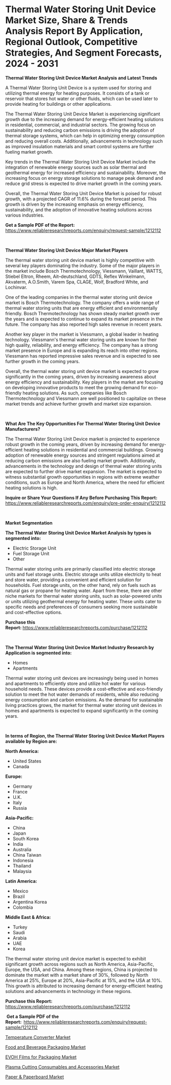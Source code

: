 <p><h1>Thermal Water Storing Unit Device Market Size, Share & Trends Analysis Report By Application, Regional Outlook, Competitive Strategies, And Segment Forecasts, 2024 - 2031</h1></p><p><strong>Thermal Water Storing Unit Device Market Analysis and Latest Trends</strong></p>
<p><p>A Thermal Water Storing Unit Device is a system used for storing and utilizing thermal energy for heating purposes. It consists of a tank or reservoir that stores hot water or other fluids, which can be used later to provide heating for buildings or other applications.</p><p>The Thermal Water Storing Unit Device Market is experiencing significant growth due to the increasing demand for energy-efficient heating solutions in residential, commercial, and industrial sectors. The growing focus on sustainability and reducing carbon emissions is driving the adoption of thermal storage systems, which can help in optimizing energy consumption and reducing overall costs. Additionally, advancements in technology such as improved insulation materials and smart control systems are further fueling market growth.</p><p>Key trends in the Thermal Water Storing Unit Device Market include the integration of renewable energy sources such as solar thermal and geothermal energy for increased efficiency and sustainability. Moreover, the increasing focus on energy storage solutions to manage peak demand and reduce grid stress is expected to drive market growth in the coming years.</p><p>Overall, the Thermal Water Storing Unit Device Market is poised for robust growth, with a projected CAGR of 11.6% during the forecast period. This growth is driven by the increasing emphasis on energy efficiency, sustainability, and the adoption of innovative heating solutions across various industries.</p></p>
<p><strong>Get a Sample PDF of the Report:&nbsp;</strong> <a href="https://www.reliableresearchreports.com/enquiry/request-sample/1212112">https://www.reliableresearchreports.com/enquiry/request-sample/1212112</a></p>
<p>&nbsp;</p>
<p><strong>Thermal Water Storing Unit Device Major Market Players</strong></p>
<p><p>The thermal water storing unit device market is highly competitive with several key players dominating the industry. Some of the major players in the market include Bosch Thermotechnology, Viessmann, Vaillant, WATTS, Stiebel Eltron, Rheem, Ait–deutschland, GDTS, Reflex Winkelmann, Akvaterm, A.O.Smith, Varem Spa, CLAGE, Wolf, Bradford White, and Lochinvar.</p><p>One of the leading companies in the thermal water storing unit device market is Bosch Thermotechnology. The company offers a wide range of thermal water storing units that are energy efficient and environmentally friendly. Bosch Thermotechnology has shown steady market growth over the years and is expected to continue to expand its market presence in the future. The company has also reported high sales revenue in recent years.</p><p>Another key player in the market is Viessmann, a global leader in heating technology. Viessmann's thermal water storing units are known for their high quality, reliability, and energy efficiency. The company has a strong market presence in Europe and is expanding its reach into other regions. Viessmann has reported impressive sales revenue and is expected to see further growth in the coming years.</p><p>Overall, the thermal water storing unit device market is expected to grow significantly in the coming years, driven by increasing awareness about energy efficiency and sustainability. Key players in the market are focusing on developing innovative products to meet the growing demand for eco-friendly heating solutions. As such, companies like Bosch Thermotechnology and Viessmann are well positioned to capitalize on these market trends and achieve further growth and market size expansion.</p></p>
<p>&nbsp;</p>
<p><strong>What Are The Key Opportunities For Thermal Water Storing Unit Device Manufacturers?</strong></p>
<p><p>The Thermal Water Storing Unit Device market is projected to experience robust growth in the coming years, driven by increasing demand for energy-efficient heating solutions in residential and commercial buildings. Growing adoption of renewable energy sources and stringent regulations aimed at reducing carbon emissions are also fueling market growth. Additionally, advancements in the technology and design of thermal water storing units are expected to further drive market expansion. The market is expected to witness substantial growth opportunities in regions with extreme weather conditions, such as Europe and North America, where the need for efficient heating solutions is high.</p></p>
<p><strong>Inquire or Share Your Questions If Any Before Purchasing This Report:</strong> <a href="https://www.reliableresearchreports.com/enquiry/pre-order-enquiry/1212112">https://www.reliableresearchreports.com/enquiry/pre-order-enquiry/1212112</a></p>
<p>&nbsp;</p>
<p><strong>Market Segmentation</strong></p>
<p><strong>The Thermal Water Storing Unit Device Market Analysis by types is segmented into:</strong></p>
<p><ul><li>Electric Storage Unit</li><li>Fuel Storage Unit</li><li>Other</li></ul></p>
<p><p>Thermal water storing units are primarily classified into electric storage units and fuel storage units. Electric storage units utilize electricity to heat and store water, providing a convenient and efficient solution for households. Fuel storage units, on the other hand, rely on fuels such as natural gas or propane for heating water. Apart from these, there are other niche markets for thermal water storing units, such as solar-powered units or units utilizing geothermal energy for heating water. These units cater to specific needs and preferences of consumers seeking more sustainable and cost-effective options.</p></p>
<p><strong>Purchase this Report:&nbsp;</strong><a href="https://www.reliableresearchreports.com/purchase/1212112">https://www.reliableresearchreports.com/purchase/1212112</a></p>
<p>&nbsp;</p>
<p><strong>The Thermal Water Storing Unit Device Market Industry Research by Application is segmented into:</strong></p>
<p><ul><li>Homes</li><li>Apartments</li></ul></p>
<p><p>Thermal water storing unit devices are increasingly being used in homes and apartments to efficiently store and utilize hot water for various household needs. These devices provide a cost-effective and eco-friendly solution to meet the hot water demands of residents, while also reducing energy consumption and carbon emissions. As the demand for sustainable living practices grows, the market for thermal water storing unit devices in homes and apartments is expected to expand significantly in the coming years.</p></p>
<p>&nbsp;</p>
<p><strong>In terms of Region, the Thermal Water Storing Unit Device Market Players available by Region are:</strong></p>
<p>
    <p> <strong> North America: </strong>
        <ul>
            <li>United States</li>
            <li>Canada</li>
        </ul>
        </p> 
    <p> <strong> Europe: </strong>
        <ul>
            <li>Germany</li>
            <li>France</li>
            <li>U.K.</li>
            <li>Italy</li>
            <li>Russia</li>
        </ul>
        </p> 
    <p> <strong> Asia-Pacific: </strong>
        <ul>
            <li>China</li>
            <li>Japan</li>
            <li>South Korea</li>
            <li>India</li>
            <li>Australia</li>
            <li>China Taiwan</li>
            <li>Indonesia</li>
            <li>Thailand</li>
            <li>Malaysia</li>
        </ul>
        </p> 
    <p> <strong> Latin America: </strong>
        <ul>
            <li>Mexico</li>
            <li>Brazil</li>
            <li>Argentina Korea</li>
            <li>Colombia</li>
        </ul>
        </p> 
    <p> <strong> Middle East & Africa: </strong>
        <ul>
            <li>Turkey</li>
            <li>Saudi</li>
            <li>Arabia</li>
            <li>UAE</li>
            <li>Korea</li>
        </ul>
    </p>
    </p>
<p><p>The thermal water storing unit device market is expected to exhibit significant growth across regions such as North America, Asia-Pacific, Europe, the USA, and China. Among these regions, China is projected to dominate the market with a market share of 30%, followed by North America at 25%, Europe at 20%, Asia-Pacific at 15%, and the USA at 10%. This growth is attributed to increasing demand for energy-efficient heating solutions and advancements in technology in these regions.</p></p>
<p><strong>Purchase this Report: </strong><a href="https://www.reliableresearchreports.com/purchase/1212112">https://www.reliableresearchreports.com/purchase/1212112</a></p>
<p>&nbsp;<strong>Get a Sample PDF of the Report:&nbsp;&nbsp;</strong><a href="https://www.reliableresearchreports.com/enquiry/request-sample/1212112">https://www.reliableresearchreports.com/enquiry/request-sample/1212112</a></p>
<p><strong></strong></p>
<p><p><a href="https://github.com/singletonthaxterkelliehr2df/Market-Research-Report-List-1/blob/main/temperature-converter-market.md">Temperature Converter Market</a></p><p><a href="https://medium.com/@mariliehowe/food-and-beverage-packaging-market-trends-forecast-and-competitive-analysis-to-2031-8d825e6447dd">Food and Beverage Packaging Market</a></p><p><a href="https://medium.com/@leliajewess/evoh-films-for-packaging-market-share-evolution-and-market-growth-trends-2024-2031-617937ca8280">EVOH Films for Packaging Market</a></p><p><a href="https://github.com/RichRobinson5/Market-Research-Report-List-3/blob/main/plasma-cutting-consumables-and-accessories-market.md">Plasma Cutting Consumables and Accessories Market</a></p><p><a href="https://medium.com/@mariliehowe/paper-amp-paperboard-market-report-reveals-the-latest-trends-and-growth-opportunities-of-this-cef683f9f83d">Paper & Paperboard Market</a></p></p>